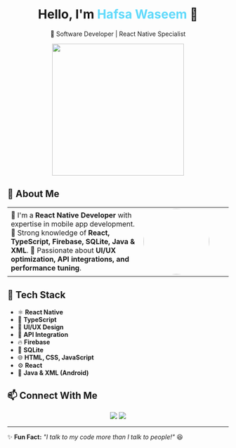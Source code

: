 <h1 align="center">Hello, I'm <span style="color:#61dafb">Hafsa Waseem</span> 👋</h1>
<p align="center">🚀 Software Developer | React Native Specialist</p>

<div align="center">
  <img src="https://raw.githubusercontent.com/Hafsa-Waseem/HafsaWaseem/main/Lux-NUfRMexXUNXom4NuA-removebg-preview.png" width="300px" />
</div>

## 🧐 About Me  
<table>
  <tr>
    <td width="60%">
      🔹 I'm a <b>React Native Developer</b> with expertise in mobile app development.  
      🔹 Strong knowledge of <b>React, TypeScript, Firebase, SQLite, Java & XML</b>.  
      🔹 Passionate about <b>UI/UX optimization, API integrations, and performance tuning</b>.  
    </td>
    <td width="40%">
      <img src="https://raw.githubusercontent.com/Hafsa-Waseem/HafsaWaseem/main/UJDtpl8tScW7tR8zR7dagw.png" width="150px" style="border-radius:80%;" />
    </td>
  </tr>
</table>

## 🚀 Tech Stack
- ⚛ **React Native**
- 💙 **TypeScript**
- 🎨 **UI/UX Design**
- 🔗 **API Integration**
- 🔥 **Firebase**
- 💾 **SQLite**
- 🌐 **HTML, CSS, JavaScript**
- ⚙ **React**
- 📱 **Java & XML (Android)**

## 📫 Connect With Me
<p align="center">
  <a href="https://www.linkedin.com/in/hafsa-waseem4"><img src="https://img.shields.io/badge/LinkedIn-blue?style=for-the-badge&logo=linkedin" /></a>
  <a href="https://github.com/Hafsa-Waseem"><img src="https://img.shields.io/badge/GitHub-black?style=for-the-badge&logo=github" /></a>
</p>

---

✨ **Fun Fact:** *"I talk to my code more than I talk to people!"* 😆  
